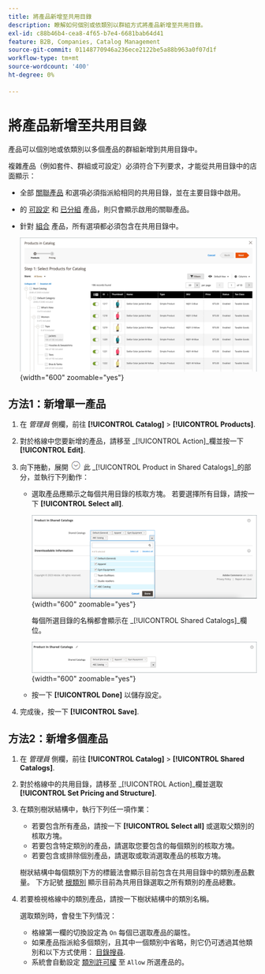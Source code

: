 ```yaml
---
title: 將產品新增至共用目錄
description: 瞭解如何個別或依類別以群組方式將產品新增至共用目錄。
exl-id: c88b46b4-cea8-4f65-b7e4-6681bab64d41
feature: B2B, Companies, Catalog Management
source-git-commit: 01148770946a236ece2122be5a88b963a0f07d1f
workflow-type: tm+mt
source-wordcount: '400'
ht-degree: 0%

---
```


# 將產品新增至共用目錄

產品可以個別地或依類別以多個產品的群組新增到共用目錄中。

複雜產品（例如套件、群組或可設定）必須符合下列要求，才能從共用目錄中的店面顯示：

- 全部 [關聯產品](../catalog/product-configurations.md) 和選項必須指派給相同的共用目錄，並在主要目錄中啟用。
- 的 [可設定](../catalog/product-create-configurable.md) 和 [已分組](../catalog/product-create-grouped.md) 產品，則只會顯示啟用的關聯產品。
- 針對 [組合](../catalog/product-create-bundle.md) 產品，所有選項都必須包含在共用目錄中。

  ![選取目錄產品](./assets/shared-catalog-select-products-step-1.png){width="600" zoomable="yes"}

## 方法1：新增單一產品

1. 在 _管理員_ 側欄，前往 **[!UICONTROL Catalog]** > **[!UICONTROL Products]**.

1. 對於格線中您要新增的產品，請移至 _[!UICONTROL Action]_欄並按一下&#x200B;**[!UICONTROL Edit]**.

1. 向下捲動，展開 ![展開選擇器](../assets/icon-display-expand.png) 此 _[!UICONTROL Product in Shared Catalogs]_的部分，並執行下列動作：

   - 選取產品應顯示之每個共用目錄的核取方塊。 若要選擇所有目錄，請按一下 **[!UICONTROL Select all]**.

     ![共用目錄中的產品](./assets/shared-catalog-assign-from-product.png){width="600" zoomable="yes"}

     每個所選目錄的名稱都會顯示在 _[!UICONTROL Shared Catalogs]_欄位。

     ![已指派的共用目錄](./assets/shared-catalog-assigned.png){width="600" zoomable="yes"}

   - 按一下 **[!UICONTROL Done]** 以儲存設定。

1. 完成後，按一下 **[!UICONTROL Save]**.

## 方法2：新增多個產品

1. 在 _管理員_ 側欄，前往 **[!UICONTROL Catalog]** > **[!UICONTROL Shared Catalogs]**.

1. 對於格線中的共用目錄，請移至 _[!UICONTROL Action]_欄並選取&#x200B;**[!UICONTROL Set Pricing and Structure]**.

1. 在類別樹狀結構中，執行下列任一項作業：

   - 若要包含所有產品，請按一下 **[!UICONTROL Select all]** 或選取父類別的核取方塊。
   - 若要包含特定類別的產品，請選取您要包含的每個類別的核取方塊。
   - 若要包含或排除個別產品，請選取或取消選取產品的核取方塊。

   樹狀結構中每個類別下方的標籤法會顯示目前包含在共用目錄中的類別產品數量。 下方記號 [根類別](../catalog/category-root.md) 顯示目前為共用目錄選取之所有類別的產品總數。

1. 若要檢視格線中的類別產品，請按一下樹狀結構中的類別名稱。

   選取類別時，會發生下列情況：

   - 格線第一欄的切換設定為 `On` 每個已選取產品的屬性。
   - 如果產品指派給多個類別，且其中一個類別中省略，則它仍可透過其他類別和以下方式使用： [目錄搜尋](../catalog/search.md).
   - 系統會自動設定 [類別許可權](../catalog/category-permissions.md) 至 `Allow` 所選產品的。
